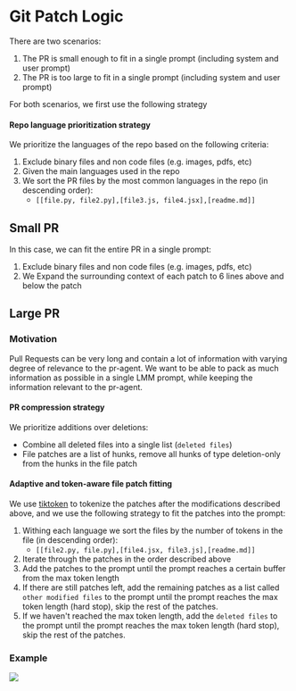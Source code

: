 # Git Patch Logic
There are two scenarios:
1. The PR is small enough to fit in a single prompt (including system and user prompt)
2. The PR is too large to fit in a single prompt (including system and user prompt)

For both scenarios, we first use the following strategy
#### Repo language prioritization strategy

We prioritize the languages of the repo based on the following criteria:
1. Exclude binary files and non code files (e.g. images, pdfs, etc)
2. Given the main languages used in the repo
2. We sort the PR files by the most common languages in the repo (in descending order): 
   * ```[[file.py, file2.py],[file3.js, file4.jsx],[readme.md]]```
   

## Small PR
In this case, we can fit the entire PR in a single prompt:
1. Exclude binary files and non code files (e.g. images, pdfs, etc)
2. We Expand the surrounding context of each patch to 6 lines above and below the patch
## Large PR

### Motivation
Pull Requests can be very long and contain a lot of information with varying degree of relevance to the pr-agent.
We want to be able to pack as much information as possible in a single LMM prompt, while keeping the information relevant to the pr-agent.



#### PR compression strategy
We prioritize additions over deletions:
 - Combine all deleted files into a single list (`deleted files`)
 - File patches are a list of hunks, remove all hunks of type deletion-only from the hunks in the file patch
####  Adaptive and token-aware file patch fitting
We use [tiktoken](https://github.com/openai/tiktoken) to tokenize the patches after the modifications described above, and we use the following strategy to fit the patches into the prompt:
1. Withing each language we sort the files by the number of tokens in the file (in descending order):
   * ```[[file2.py, file.py],[file4.jsx, file3.js],[readme.md]]```
2. Iterate through the patches in the order described above
2. Add the patches to the prompt until the prompt reaches a certain buffer from the max token length
3. If there are still patches left, add the remaining patches as a list called `other modified files` to the prompt until the prompt reaches the max token length (hard stop), skip the rest of the patches.
4. If we haven't reached the max token length, add the `deleted files` to the prompt until the prompt reaches the max token length (hard stop), skip the rest of the patches.

### Example
![](https://codium.ai/images/git_patch_logic.png)